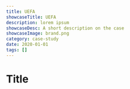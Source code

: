 ```yaml
---
title: UEFA
showcaseTitle: UEFA
description: lorem ipsum
showcaseDesc: A short description on the case
showcaseImage: brand.png
category: case-study
date: 2020-01-01
tags: []
---
```


# Title

